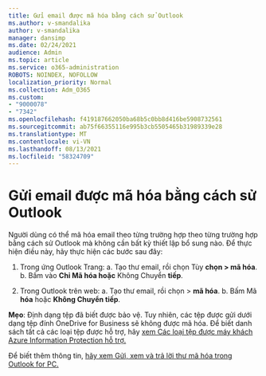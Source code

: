 ```yaml
---
title: Gửi email được mã hóa bằng cách sử Outlook
ms.author: v-smandalika
author: v-smandalika
manager: dansimp
ms.date: 02/24/2021
audience: Admin
ms.topic: article
ms.service: o365-administration
ROBOTS: NOINDEX, NOFOLLOW
localization_priority: Normal
ms.collection: Adm_O365
ms.custom:
- "9000078"
- "7342"
ms.openlocfilehash: f419187662050ba68b5c0bb8d416be5908732561
ms.sourcegitcommit: ab75f66355116e995b3cb5505465b31989339e28
ms.translationtype: MT
ms.contentlocale: vi-VN
ms.lasthandoff: 08/13/2021
ms.locfileid: "58324709"
---
```

# <a name="send-encrypted-email-using-outlook"></a>Gửi email được mã hóa bằng cách sử Outlook

Người dùng có thể mã hóa email theo từng trường hợp theo từng trường hợp bằng cách sử Outlook mà không cần bất kỳ thiết lập bổ sung nào. Để thực hiện điều này, hãy thực hiện các bước sau đây:

1. Trong ứng Outlook Trang: a. Tạo thư email, rồi chọn Tùy **chọn > mã hóa**. 
    b. Bấm vào **Chỉ Mã hóa hoặc** Không Chuyển **tiếp**.

2. Trong Outlook trên web: a. Tạo thư email, rồi chọn > **mã hóa**.
    b. Bấm Mã **hóa** hoặc **Không Chuyển tiếp**.

**Mẹo**: Định dạng tệp đã biết được bảo vệ. Tuy nhiên, các tệp được gửi dưới dạng tệp đính OneDrive for Business sẽ không được mã hóa. Để biết danh sách tất cả các loại tệp được hỗ trợ, hãy [xem Các loại tệp được máy khách Azure Information Protection hỗ trợ.](https://docs.microsoft.com/azure/information-protection/rms-client/client-admin-guide-file-types)

Để biết thêm thông tin, [hãy xem Gửi, xem và trả lời thư mã hóa trong Outlook for PC.](https://support.microsoft.com/topic/send-view-and-reply-to-encrypted-messages-in-outlook-for-pc-eaa43495-9bbb-4fca-922a-df90dee51980)



